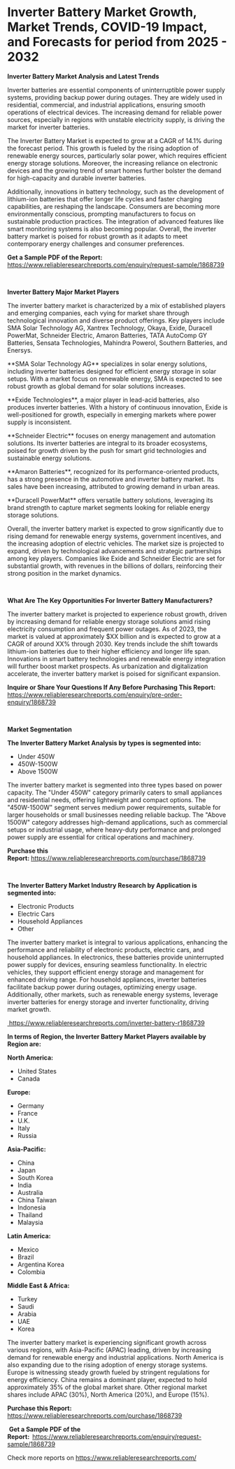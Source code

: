 <p><h1>Inverter Battery Market Growth, Market Trends, COVID-19 Impact, and Forecasts for period from 2025 - 2032</h1></p><p><strong>Inverter Battery Market Analysis and Latest Trends</strong></p>
<p><p>Inverter batteries are essential components of uninterruptible power supply systems, providing backup power during outages. They are widely used in residential, commercial, and industrial applications, ensuring smooth operations of electrical devices. The increasing demand for reliable power sources, especially in regions with unstable electricity supply, is driving the market for inverter batteries. </p><p>The Inverter Battery Market is expected to grow at a CAGR of 14.1% during the forecast period. This growth is fueled by the rising adoption of renewable energy sources, particularly solar power, which requires efficient energy storage solutions. Moreover, the increasing reliance on electronic devices and the growing trend of smart homes further bolster the demand for high-capacity and durable inverter batteries. </p><p>Additionally, innovations in battery technology, such as the development of lithium-ion batteries that offer longer life cycles and faster charging capabilities, are reshaping the landscape. Consumers are becoming more environmentally conscious, prompting manufacturers to focus on sustainable production practices. The integration of advanced features like smart monitoring systems is also becoming popular. Overall, the inverter battery market is poised for robust growth as it adapts to meet contemporary energy challenges and consumer preferences.</p></p>
<p><strong>Get a Sample PDF of the Report:&nbsp;</strong> <a href="https://www.reliableresearchreports.com/enquiry/request-sample/1868739?utm_campaign=3110&utm_medium=2&utm_source=Github&utm_content=ia&utm_term=07042025&utm_id=inverter-battery">https://www.reliableresearchreports.com/enquiry/request-sample/1868739</a></p>
<p>&nbsp;</p>
<p><strong>Inverter Battery Major Market Players</strong></p>
<p><p>The inverter battery market is characterized by a mix of established players and emerging companies, each vying for market share through technological innovation and diverse product offerings. Key players include SMA Solar Technology AG, Xantrex Technology, Okaya, Exide, Duracell PowerMat, Schneider Electric, Amaron Batteries, TATA AutoComp GY Batteries, Sensata Technologies, Mahindra Powerol, Southern Batteries, and Enersys.</p><p>**SMA Solar Technology AG** specializes in solar energy solutions, including inverter batteries designed for efficient energy storage in solar setups. With a market focus on renewable energy, SMA is expected to see robust growth as global demand for solar solutions increases.</p><p>**Exide Technologies**, a major player in lead-acid batteries, also produces inverter batteries. With a history of continuous innovation, Exide is well-positioned for growth, especially in emerging markets where power supply is inconsistent. </p><p>**Schneider Electric** focuses on energy management and automation solutions. Its inverter batteries are integral to its broader ecosystems, poised for growth driven by the push for smart grid technologies and sustainable energy solutions.</p><p>**Amaron Batteries**, recognized for its performance-oriented products, has a strong presence in the automotive and inverter battery market. Its sales have been increasing, attributed to growing demand in urban areas.</p><p>**Duracell PowerMat** offers versatile battery solutions, leveraging its brand strength to capture market segments looking for reliable energy storage solutions. </p><p>Overall, the inverter battery market is expected to grow significantly due to rising demand for renewable energy systems, government incentives, and the increasing adoption of electric vehicles. The market size is projected to expand, driven by technological advancements and strategic partnerships among key players. Companies like Exide and Schneider Electric are set for substantial growth, with revenues in the billions of dollars, reinforcing their strong position in the market dynamics.</p></p>
<p>&nbsp;</p>
<p><strong>What Are The Key Opportunities For Inverter Battery Manufacturers?</strong></p>
<p><p>The inverter battery market is projected to experience robust growth, driven by increasing demand for reliable energy storage solutions amid rising electricity consumption and frequent power outages. As of 2023, the market is valued at approximately $XX billion and is expected to grow at a CAGR of around XX% through 2030. Key trends include the shift towards lithium-ion batteries due to their higher efficiency and longer life span. Innovations in smart battery technologies and renewable energy integration will further boost market prospects. As urbanization and digitalization accelerate, the inverter battery market is poised for significant expansion.</p></p>
<p><strong>Inquire or Share Your Questions If Any Before Purchasing This Report:</strong> <a href="https://www.reliableresearchreports.com/enquiry/pre-order-enquiry/1868739?utm_campaign=3110&utm_medium=2&utm_source=Github&utm_content=ia&utm_term=07042025&utm_id=inverter-battery">https://www.reliableresearchreports.com/enquiry/pre-order-enquiry/1868739</a></p>
<p>&nbsp;</p>
<p><strong>Market Segmentation</strong></p>
<p><strong>The Inverter Battery Market Analysis by types is segmented into:</strong></p>
<p><ul><li>Under 450W</li><li>450W-1500W</li><li>Above 1500W</li></ul></p>
<p><p>The inverter battery market is segmented into three types based on power capacity. The "Under 450W" category primarily caters to small appliances and residential needs, offering lightweight and compact options. The "450W-1500W" segment serves medium power requirements, suitable for larger households or small businesses needing reliable backup. The "Above 1500W" category addresses high-demand applications, such as commercial setups or industrial usage, where heavy-duty performance and prolonged power supply are essential for critical operations and machinery.</p></p>
<p><strong>Purchase this Report:&nbsp;</strong><a href="https://www.reliableresearchreports.com/purchase/1868739?utm_campaign=3110&utm_medium=2&utm_source=Github&utm_content=ia&utm_term=07042025&utm_id=inverter-battery">https://www.reliableresearchreports.com/purchase/1868739</a></p>
<p>&nbsp;</p>
<p><strong>The Inverter Battery Market Industry Research by Application is segmented into:</strong></p>
<p><ul><li>Electronic Products</li><li>Electric Cars</li><li>Household Appliances</li><li>Other</li></ul></p>
<p><p>The inverter battery market is integral to various applications, enhancing the performance and reliability of electronic products, electric cars, and household appliances. In electronics, these batteries provide uninterrupted power supply for devices, ensuring seamless functionality. In electric vehicles, they support efficient energy storage and management for enhanced driving range. For household appliances, inverter batteries facilitate backup power during outages, optimizing energy usage. Additionally, other markets, such as renewable energy systems, leverage inverter batteries for energy storage and inverter functionality, driving market growth.</p></p>
<p><a href="https://www.reliableresearchreports.com/inverter-battery-r1868739?utm_campaign=3110&utm_medium=2&utm_source=Github&utm_content=ia&utm_term=07042025&utm_id=inverter-battery">&nbsp;https://www.reliableresearchreports.com/inverter-battery-r1868739</a></p>
<p><strong>In terms of Region, the Inverter Battery Market Players available by Region are:</strong></p>
<p>
    <p> <strong> North America: </strong>
        <ul>
            <li>United States</li>
            <li>Canada</li>
        </ul>
        </p> 
    <p> <strong> Europe: </strong>
        <ul>
            <li>Germany</li>
            <li>France</li>
            <li>U.K.</li>
            <li>Italy</li>
            <li>Russia</li>
        </ul>
        </p> 
    <p> <strong> Asia-Pacific: </strong>
        <ul>
            <li>China</li>
            <li>Japan</li>
            <li>South Korea</li>
            <li>India</li>
            <li>Australia</li>
            <li>China Taiwan</li>
            <li>Indonesia</li>
            <li>Thailand</li>
            <li>Malaysia</li>
        </ul>
        </p> 
    <p> <strong> Latin America: </strong>
        <ul>
            <li>Mexico</li>
            <li>Brazil</li>
            <li>Argentina Korea</li>
            <li>Colombia</li>
        </ul>
        </p> 
    <p> <strong> Middle East & Africa: </strong>
        <ul>
            <li>Turkey</li>
            <li>Saudi</li>
            <li>Arabia</li>
            <li>UAE</li>
            <li>Korea</li>
        </ul>
    </p>
    </p>
<p><p>The inverter battery market is experiencing significant growth across various regions, with Asia-Pacific (APAC) leading, driven by increasing demand for renewable energy and industrial applications. North America is also expanding due to the rising adoption of energy storage systems. Europe is witnessing steady growth fueled by stringent regulations for energy efficiency. China remains a dominant player, expected to hold approximately 35% of the global market share. Other regional market shares include APAC (30%), North America (20%), and Europe (15%).</p></p>
<p><strong>Purchase this Report: </strong><a href="https://www.reliableresearchreports.com/purchase/1868739?utm_campaign=3110&utm_medium=2&utm_source=Github&utm_content=ia&utm_term=07042025&utm_id=inverter-battery">https://www.reliableresearchreports.com/purchase/1868739</a></p>
<p>&nbsp;<strong>Get a Sample PDF of the Report:&nbsp;&nbsp;</strong><a href="https://www.reliableresearchreports.com/enquiry/request-sample/1868739?utm_campaign=3110&utm_medium=2&utm_source=Github&utm_content=ia&utm_term=07042025&utm_id=inverter-battery">https://www.reliableresearchreports.com/enquiry/request-sample/1868739</a></p>
<p><strong></strong></p>
<p>Check more reports on <a href="https://www.reliableresearchreports.com/?utm_campaign=3110&utm_medium=2&utm_source=Github&utm_content=ia&utm_term=07042025&utm_id=inverter-battery">https://www.reliableresearchreports.com/</a></p>